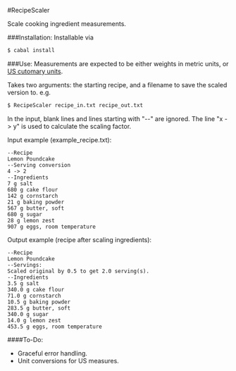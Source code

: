 #RecipeScaler

Scale cooking ingredient measurements.

###Installation:
Installable via 
```Bash
$ cabal install
```

###Use:
Measurements are expected to be either weights in metric units, or <a href=https://en.wikipedia.org/wiki/Cooking_weights_and_measures#United_States_measures>US cutomary units</a>.

Takes two arguments: the starting recipe, and a filename to save the scaled version to.
e.g. 

```Bash
$ RecipeScaler recipe_in.txt recipe_out.txt
```

In the input, blank lines and lines starting with "--" are ignored.
The line "x -> y" is used to calculate the scaling factor.

Input example (example_recipe.txt):

```
--Recipe
Lemon Poundcake
--Serving conversion
4 -> 2
--Ingredients
7 g salt
680 g cake flour
142 g cornstarch
21 g baking powder
567 g butter, soft
680 g sugar
28 g lemon zest
907 g eggs, room temperature
```

Output example (recipe after scaling ingredients):

```
--Recipe
Lemon Poundcake
--Servings:
Scaled original by 0.5 to get 2.0 serving(s).
--Ingredients
3.5 g salt
340.0 g cake flour
71.0 g cornstarch
10.5 g baking powder
283.5 g butter, soft
340.0 g sugar
14.0 g lemon zest
453.5 g eggs, room temperature
```

####To-Do:
- Graceful error handling.
- Unit conversions for US measures.